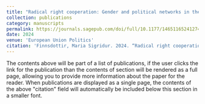 ```yaml
---
title: "Radical right cooperation: Gender and political networks in the European Parliament."
collection: publications
category: manuscripts
permalink: https://journals.sagepub.com/doi/full/10.1177/14651165241274365
date: 2024
venue: 'European Union Politics'
citation: 'Finnsdottir, Maria Sigridur. 2024. “Radical right cooperation: Gender and political networks in the European Parliament.” European Union Politics 25(4): 772-798.'
---
```

The contents above will be part of a list of publications, if the user clicks the link for the publication than the contents of section will be rendered as a full page, allowing you to provide more information about the paper for the reader. When publications are displayed as a single page, the contents of the above "citation" field will automatically be included below this section in a smaller font.
